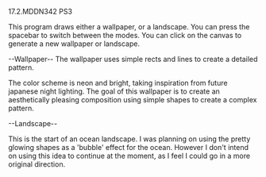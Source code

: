 17.2.MDDN342 PS3



This program draws either a wallpaper, or a landscape.
You can press the spacebar to switch between the modes.
You can click on the canvas to generate a new wallpaper or landscape.

--Wallpaper--
The wallpaper uses simple rects and lines
to create a detailed pattern.

The color scheme is neon and bright,
taking inspiration from future japanese night lighting. The goal of this wallpaper
is to create an aesthetically pleasing composition using simple shapes to create
a complex pattern.

--Landscape--

This is the start of an ocean landscape. I was planning on using the pretty glowing
shapes as a 'bubble' effect for the ocean. However I don't intend on using this idea
to continue at the moment, as I feel I could go in a more original direction.
